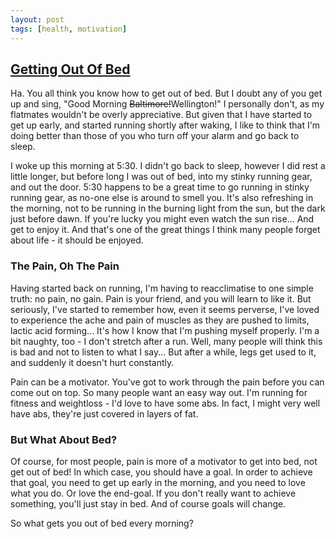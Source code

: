 ```yaml
---
layout: post
tags: [health, motivation]
---
```


## [Getting Out Of Bed]({{page.url}})

Ha. You all think you know how to get out of bed. But I doubt any of you get up and sing, "Good Morning <del>Baltimore!</del>Wellington!" I personally don't, as my flatmates wouldn't be overly appreciative. But given that I have started to get up early, and started running shortly after waking, I like to think that I'm doing better than those of you who turn off your alarm and go back to sleep.

I woke up this morning at 5:30. I didn't go back to sleep, however I did rest a little longer, but before long I was out of bed, into my stinky running gear, and out the door. 5:30 happens to be a great time to go running in stinky running gear, as no-one else is around to smell you. It's also refreshing in the morning, not to be running in the burning light from the sun, but the dark just before dawn. If you're lucky you might even watch the sun rise... And get to enjoy it. And that's one of the great things I think many people forget about life - it should be enjoyed.


### The Pain, Oh The Pain

Having started back on running, I'm having to reacclimatise to one simple truth: no pain, no gain. Pain is your friend, and you will learn to like it. But seriously, I've started to remember how, even it seems perverse, I've loved to experience the ache and pain of muscles as they are pushed to limits, lactic acid forming... It's how I know that I'm pushing myself properly. I'm a bit naughty, too - I don't stretch after a run. Well, many people will think this is bad and not to listen to what I say... But after a while, legs get used to it, and suddenly it doesn't hurt constantly.

Pain can be a motivator. You've got to work through the pain before you can come out on top. So many people want an easy way out. I'm running for fitness and weightloss - I'd love to have some abs. In fact, I might very well have abs, they're just covered in layers of fat.


### But What About Bed?

Of course, for most people, pain is more of a motivator to get into bed, not get out of bed! In which case, you should have a goal. In order to achieve that goal, you need to get up early in the morning, and you need to love what you do. Or love the end-goal. If you don't really want to achieve something, you'll just stay in bed. And of course goals will change.

So what gets you out of bed every morning?
